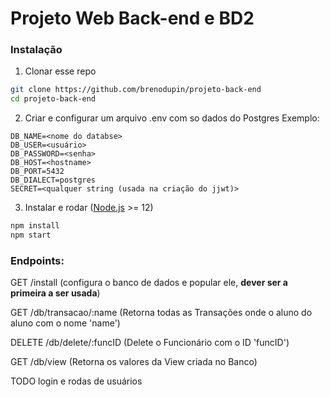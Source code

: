 # Projeto Web Back-end e BD2

### Instalação

1. Clonar esse repo
```bash
git clone https://github.com/brenodupin/projeto-back-end
cd projeto-back-end
```
2. Criar e configurar um arquivo .env com so dados do Postgres
Exemplo:
```env
DB_NAME=<nome do databse>
DB_USER=<usuário>
DB_PASSWORD=<senha>
DB_HOST=<hostname>
DB_PORT=5432
DB_DIALECT=postgres
SECRET=<qualquer string (usada na criação do jjwt)>
```
3. Instalar e rodar ([Node.js](https://nodejs.org/en) >= 12)
```bash
npm install
npm start
```

### Endpoints:



GET /install (configura o banco de dados e popular ele, **dever ser a primeira a ser usada**)

GET /db/transacao/:name (Retorna todas as Transações onde o aluno do aluno com o nome 'name')

DELETE /db/delete/:funcID (Delete o Funcionário com o ID 'funcID')

GET /db/view (Retorna os valores da View criada no Banco)

TODO login e rodas de usuários
